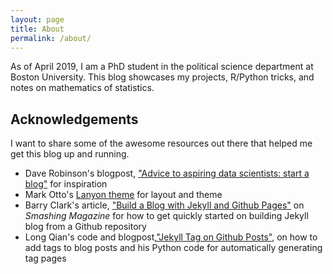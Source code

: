 ```yaml
---
layout: page
title: About
permalink: /about/
---
```


As of April 2019, I am a PhD student in the political science department at Boston University. This blog showcases my projects, R/Python tricks, and notes on mathematics of statistics. 

## Acknowledgements

I want to share some of the awesome resources out there that helped me get this blog up and running. 

- Dave Robinson's blogpost, ["Advice to aspiring data scientists: start a blog"](http://varianceexplained.org/r/start-blog/) for inspiration
- Mark Otto's [Lanyon theme](https://github.com/poole/lanyon) for layout and theme
- Barry Clark's article, ["Build a Blog with Jekyll and Github Pages"](https://www.smashingmagazine.com/2014/08/build-blog-jekyll-github-pages/) on *Smashing Magazine* for how to get quickly started on building Jekyll blog from a Github repository
- Long Qian's code and blogpost,["Jekyll Tag on Github Posts"](http://longqian.me/2017/02/09/github-jekyll-tag/), on how to add tags to blog posts and his Python code for automatically generating tag pages
